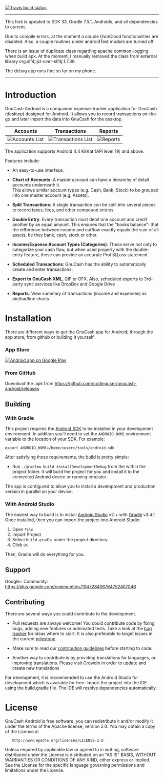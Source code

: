 <a href="https://travis-ci.org/codinguser/gnucash-android" target="_blank">
<img src="https://travis-ci.org/codinguser/gnucash-android.svg?branch=develop" alt="Travis build status" />
</a>

---------------------------------------------------
This fork is updated to SDK 33, Gradle 7.5.1, Androidx, and all dependencies to current.

Due to compile errors, at the moment a couple OwnCloud functionalities are disabled.  Also, a couple 
routines under androidTest module are turned off.

There is an issue of duplicate class regarding apache common-logging when build apk.  At the moment,
I manually removed the class from external library org.slf4j:jcl-over-slf4j:1.7.36

The debug app runs fine so far on my phone.

---------------------------------------------------

# Introduction

GnuCash Android is a companion expense-tracker application for GnuCash (desktop) designed for Android.
It allows you to record transactions on-the-go and later import the data into GnuCash for the desktop.

Accounts            |  Transactions          |  Reports
:-------------------------:|:-------------------------:|:-------------------------:
![Accounts List](docs/images/v2.0.0_home.png)  |  ![Transactions List](docs/images/v2.0.0_transactions_list.png) |  ![Reports](docs/images/v2.0.0_reports.png)

The application supports Android 4.4 KitKat (API level 19) and above.

Features include:

  * An easy-to-use interface.

  * **Chart of Accounts**: A master account can have a hierarchy of detail accounts underneath it.  
    This allows similar account types (e.g. Cash, Bank, Stock) to be grouped into one master account (e.g. Assets).

  * **Split Transactions**: A single transaction can be split into several pieces to record taxes, fees, and other compound entries.

  * **Double Entry**: Every transaction must debit one account and credit another by an equal amount.
    This ensures that the "books balance": that the difference between income and outflow exactly
    equals the sum of all assets, be they bank, cash, stock or other.

  * **Income/Expense Account Types (Categories)**: These serve not only to categorize your cash flow, but when used properly with the double-entry feature, these can provide an accurate Profit&Loss statement.

  * **Scheduled Transactions**: GnuCash has the ability to automatically create and enter transactions.

  * **Export to GnuCash XML**, QIF or OFX. Also, scheduled exports to 3rd-party sync services like DropBox and Google Drive

  * **Reports**: View summary of transactions (income and expenses) as pie/bar/line charts


# Installation

There are different ways to get the GnuCash app for Android; through
the app store, from github or building it yourself.


### App Store

<a href="http://play.google.com/store/apps/details?id=org.gnucash.android">
  <img alt="Android app on Google Play" src="http://developer.android.com/images/brand/en_generic_rgb_wo_60.png" />
</a>

### From GitHub

Download the .apk from https://github.com/codinguser/gnucash-android/releases

## Building

### With Gradle

This project requires the [Android SDK](http://developer.android.com/sdk/index.html)
to be installed in your development environment. In addition you'll need to set
the `ANDROID_HOME` environment variable to the location of your SDK. For example:

    export ANDROID_HOME=/home/<user>/tools/android-sdk

After satisfying those requirements, the build is pretty simple:

* Run `./gradlew build installDevelopmentDebug` from the within the project folder.
It will build the project for you and install it to the connected Android device or running emulator.

The app is configured to allow you to install a development and production version in parallel on your device.

### With Android Studio
The easiest way to build is to install [Android Studio](https://developer.android.com/sdk/index.html) v2.+
with [Gradle](https://www.gradle.org/) v3.4.1
Once installed, then you can import the project into Android Studio:

1. Open `File`
2. Import Project
3. Select `build.gradle` under the project directory
4. Click `OK`

Then, Gradle will do everything for you.

## Support

Google+ Community: https://plus.google.com/communities/104728406764752407046

## Contributing

There are several ways you could contribute to the development.

* Pull requests are always welcome! You could contribute code by fixing bugs, adding new features or automated tests. 
Take a look at the [bug tracker](https://github.com/codinguser/gnucash-android/issues?state=open)
for ideas where to start. It is also preferable to target issues in the current [milestone](https://github.com/codinguser/gnucash-android/milestones). 
* Make sure to read our [contribution guidelines](https://github.com/codinguser/gnucash-android/blob/master/.github/CONTRIBUTING.md) before starting to code. 

* Another way to contribute is by providing translations for languages, or improving translations.
Please visit [CrowdIn](https://crowdin.com/project/gnucash-android) in order to update and create new translations

For development, it is recommended to use the Android Studio for development which is available for free.
Import the project into the IDE using the build.gradle file. The IDE will resolve dependencies automatically.

# License
GnuCash Android is free software; you can redistribute it and/or
modify it under the terms of the Apache license, version 2.0.
You may obtain a copy of the License at

       http://www.apache.org/licenses/LICENSE-2.0

Unless required by applicable law or agreed to in writing, software
distributed under the License is distributed on an "AS IS" BASIS,
WITHOUT WARRANTIES OR CONDITIONS OF ANY KIND, either express or implied.
See the License for the specific language governing permissions and
limitations under the License.
